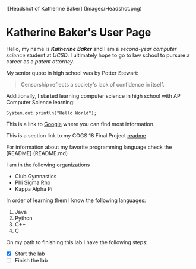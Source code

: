 ![Headshot of Katherine Baker] (Images/Headshot.png)  
# Katherine Baker's User Page  
Hello, my name is ***Katherine Baker*** and I am a *second-year computer science* student at *UCSD*. I ultimately hope to go to law school to pursure a career as a *patent attorney*.  

My senior quote in high school was by Potter Stewart:  

> Censorship reflects a society's lack of confidence in itself.

Additionally, I started learning computer science in high school with AP Computer Science learning:  

```
System.out.println("Hello World");
```

This is a link to [Google](https://www.google.com/) where you can find most information.  

This is a section link to my COGS 18 Final Project [readme](https://github.com/klbaker/battleship#battleship)  

For information about my favorite programming language check the [README] (README.md)  

I am in the following organizations  
- Club Gymnastics
- Phi Sigma Rho
- Kappa Alpha Pi

In order of learning them I know the following languages:  
1. Java
2. Python
3. C++
4. C

On my path to finishing this lab I have the following steps:
- [x] Start the lab
- [ ] Finish the lab
